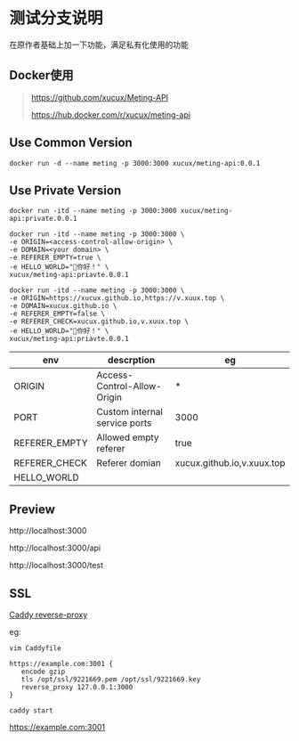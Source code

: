 # 测试分支说明

在原作者基础上加一下功能，满足私有化使用的功能


## Docker使用

> https://github.com/xucux/Meting-API
>
> https://hub.docker.com/r/xucux/meting-api

## Use  Common Version

```shell
docker run -d --name meting -p 3000:3000 xucux/meting-api:0.0.1
```


## Use Private Version 

```shell
docker run -itd --name meting -p 3000:3000 xucux/meting-api:private.0.0.1
```


```shell
docker run -itd --name meting -p 3000:3000 \
-e ORIGIN=<access-control-allow-origin> \
-e DOMAIN=<your domain> \
-e REFERER_EMPTY=true \
-e HELLO_WORLD="🎊你好！" \
xucux/meting-api:priavte.0.0.1
```


```shell
docker run -itd --name meting -p 3000:3000 \
-e ORIGIN=https://xucux.github.io,https://v.xuux.top \
-e DOMAIN=xucux.github.io \
-e REFERER_EMPTY=false \
-e REFERER_CHECK=xucux.github.io,v.xuux.top \
-e HELLO_WORLD="🎊你好！" \
xucux/meting-api:priavte.0.0.1
```

| env           | descrption                    | eg                         |
| ------------- | ----------------------------- | -------------------------- |
| ORIGIN        | Access-Control-Allow-Origin   | *                          |
| PORT          | Custom internal service ports | 3000                       |
| REFERER_EMPTY | Allowed empty referer         | true                       |
| REFERER_CHECK | Referer domian                | xucux.github.io,v.xuux.top |
| HELLO_WORLD   |                               |                            |

## Preview

http://localhost:3000

http://localhost:3000/api

http://localhost:3000/test


## SSL

[Caddy reverse-proxy ](https://caddy2.dengxiaolong.com/docs/quick-starts/reverse-proxy)

eg:

```shell
vim Caddyfile
```

```
https://example.com:3001 { 
   encode gzip 
   tls /opt/ssl/9221669.pem /opt/ssl/9221669.key 
   reverse_proxy 127.0.0.1:3000 
} 
```
```shell
caddy start
```

https://example.com:3001



